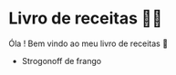 # Livro de receitas :man_cook:

Óla ! Bem vindo ao meu livro de receitas :wave:

- Strogonoff de frango